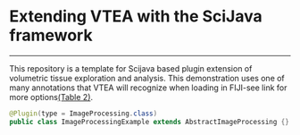 # Extending VTEA with the SciJava framework
-----

This repository is a template for Scijava based plugin extension of volumetric tissue exploration and analysis.  This demonstration uses one of many annotations that VTEA will recognize when loading in FIJI-see link for more options[(Table 2)](https://www.biorxiv.org/content/10.1101/2021.12.27.474025v1.full.pdf).

```java
@Plugin(type = ImageProcessing.class)
public class ImageProcessingExample extends AbstractImageProcessing {}
```

